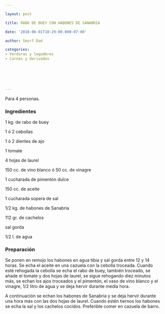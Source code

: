 ```yaml
---

layout: post

title: RABO DE BUEY CON HABONES DE SANABRIA

date: '2010-06-01T10:29:00.000-07:00'

author: Smurf Dad

categories:
- Verduras y legumbres
- Carnes y derivados






---
```


Para 4 personas.

<h3>Ingredientes</h3>

1 kg. de rabo de buey

1 ó 2 cebollas

1 ó 2 dientes de ajo

1 tomate

4 hojas de laurel

150 cc. de vino blanco ó 50 cc. de vinagre

1 cucharada de pimentón dulce

150 cc. de aceite

1 cucharada sopera de sal

1/2 kg. de habones de Sanabria

112 gr. de cachelos

sal gorda

1/2 l. de agua

<h3>Preparación</h3>

Se ponen en remojo los habones en agua tibia y sal gorda entre 12 y 14 horas. Se echa el aceite en una cazuela con la cebolla troceada. Cuando esté rehogada la cebolla se echa el rabo de buey, también troceado, se añade el tomate y dos hojas de laurel, se sigue rehogando diez minutos más, se echan los ajos troceados y el pimentón, el vaso de vino blanco y el vinagre, 1/2 litro de agua y se deja hervir durante media hora.

A continuación se echan los habones de Sanabria y se deja hervir durante una hora más con las dos hojas de laurel. Cuando estén tiernos los habones se echa la sal y los cachelos cocidos. Preferible comer en cazuela de barro.